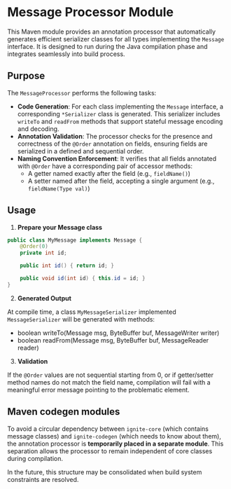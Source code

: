 # Message Processor Module

This Maven module provides an annotation processor that automatically generates efficient serializer classes for all types implementing the `Message` interface. It is designed to run during the Java compilation phase and integrates seamlessly into build process.

## Purpose

The `MessageProcessor` performs the following tasks:

- **Code Generation**: For each class implementing the `Message` interface, a corresponding `*Serializer` class is generated. This serializer includes `writeTo` and `readFrom` methods that support stateful message encoding and decoding.
- **Annotation Validation**: The processor checks for the presence and correctness of the `@Order` annotation on fields, ensuring fields are serialized in a defined and sequential order.
- **Naming Convention Enforcement**: It verifies that all fields annotated with `@Order` have a corresponding pair of accessor methods:
    - A getter named exactly after the field (e.g., `fieldName()`)
    - A setter named after the field, accepting a single argument (e.g., `fieldName(Type val)`)

## Usage

1. **Prepare your Message class**

```java
public class MyMessage implements Message {
    @Order(0)
    private int id;

    public int id() { return id; }

    public void id(int id) { this.id = id; }
}
```

2. **Generated Output**

At compile time, a class `MyMessageSerializer` implemented `MessageSerializer` will be generated with methods:

- boolean writeTo(Message msg, ByteBuffer buf, MessageWriter writer)
- boolean readFrom(Message msg, ByteBuffer buf, MessageReader reader)

3. **Validation**

If the `@Order` values are not sequential starting from 0, or if getter/setter method names do not match the field name, compilation will fail with a meaningful error message pointing to the problematic element.

## **Maven codegen modules**

To avoid a circular dependency between `ignite-core` (which contains message classes) and `ignite-codegen` (which needs to know about them), the annotation processor is **temporarily placed in a separate module**. This separation allows the processor to remain independent of core classes during compilation.

In the future, this structure may be consolidated when build system constraints are resolved.

